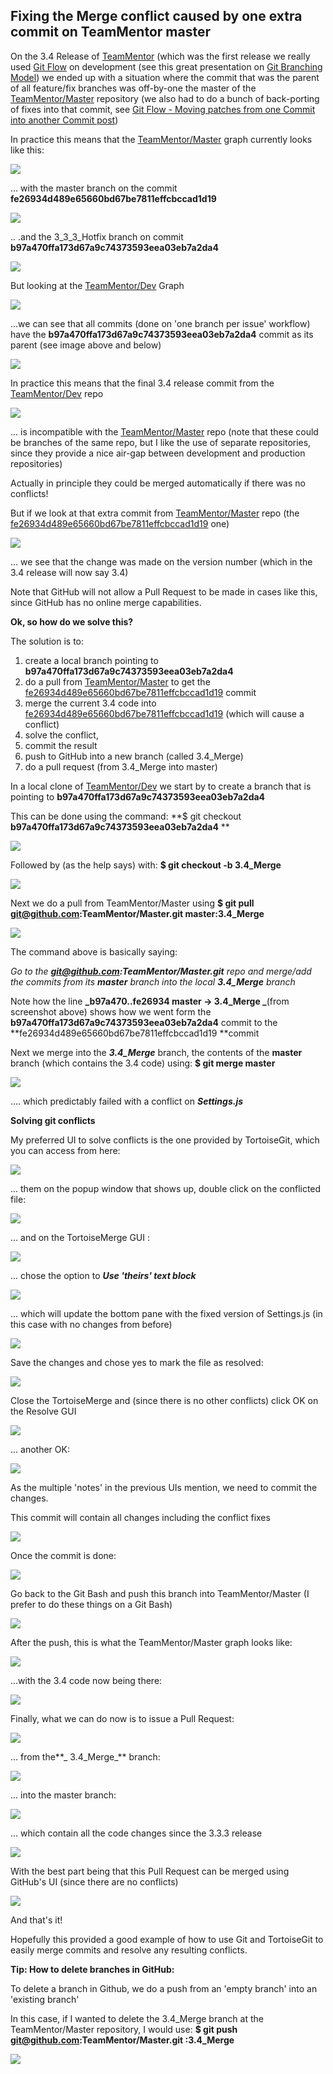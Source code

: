 ## Fixing the Merge conflict caused by one extra commit on TeamMentor master

On the 3.4 Release of [TeamMentor](https://teammentor.net/) (which was the first release we really used [Git Flow](http://nvie.com/posts/a-successful-git-branching-model/) on development (see this great presentation on [Git Branching Model](http://blog.diniscruz.com/2013/05/great-presentation-on-git-branching.html)) we ended up with a situation where the commit that was the parent of all feature/fix branches was off-by-one the master of the [TeamMentor/Master](https://github.com/TeamMentor/Master) repository (we also had to do a bunch of back-porting of fixes into that commit, see [Git Flow - Moving patches from one Commit into another Commit post](http://blog.diniscruz.com/2013/09/git-flow-moving-patches-from-one-commit.html))

In practice this means that the [TeamMentor/Master](https://github.com/TeamMentor/Master) graph currently looks like this:  

![](images/fix-merge-conflict-1.png)

... with the master branch on the commit **fe26934d489e65660bd67be7811effcbccad1d19**  

![](images/fix-merge-conflict-2.png)

.. .and the 3_3_3_Hotfix branch on commit **b97a470ffa173d67a9c74373593eea03eb7a2da4**  

![](images/fix-merge-conflict-3.png)

But looking at the [TeamMentor/Dev](https://github.com/TeamMentor/Dev/) Graph

![](images/fix-merge-conflict-4.png)

...we can see that all commits (done on 'one branch per issue' workflow) have the **b97a470ffa173d67a9c74373593eea03eb7a2da4** commit as its parent (see image above and below)

![](images/fix-merge-conflict-5.png)

In practice this means that the final 3.4 release commit from the [TeamMentor/Dev](https://github.com/TeamMentor/Dev/) repo

![](images/fix-merge-conflict-6.png)

... is incompatible with the [TeamMentor/Master](https://github.com/TeamMentor/Master) repo (note that these could be branches of the same repo, but I like the use of separate repositories, since they provide a nice air-gap between development and production repositories)

Actually in principle they could be merged automatically if there was no conflicts!

But if we look at that extra commit from [TeamMentor/Master](https://github.com/TeamMentor/Master) repo (the [fe26934d489e65660bd67be7811effcbccad1d19](https://github.com/TeamMentor/Master/commit/fe26934d489e65660bd67be7811effcbccad1d19) one)

![](images/fix-merge-conflict-7.png)

... we see that the change was made on the version number (which in the 3.4 release will now say 3.4)

Note that GitHub will not allow a Pull Request to be made in cases like this, since GitHub has no online merge capabilities.

**Ok, so how do we solve this?**  

The solution is to:  


1. create a local branch pointing to **b97a470ffa173d67a9c74373593eea03eb7a2da4**
2. do a pull from [TeamMentor/Master](https://github.com/TeamMentor/Master) to get the [fe26934d489e65660bd67be7811effcbccad1d19](https://github.com/TeamMentor/Master/commit/fe26934d489e65660bd67be7811effcbccad1d19) commit
3. merge the current 3.4 code into [fe26934d489e65660bd67be7811effcbccad1d19](https://github.com/TeamMentor/Master/commit/fe26934d489e65660bd67be7811effcbccad1d19) (which will cause a conflict)
4. solve the conflict,
5. commit the result
6. push to GitHub into a new branch (called 3.4_Merge)
7. do a pull request (from 3.4_Merge into master)


In a local clone of [TeamMentor/Dev](https://github.com/TeamMentor/Dev/)   we start by to create a branch that is pointing to **b97a470ffa173d67a9c74373593eea03eb7a2da4**   

This can be done using the command: **$ git checkout **b97a470ffa173d67a9c74373593eea03eb7a2da4** **  

![](images/image_thumb_25255B12_25255D1.png)

Followed by (as the help says) with: **$ git checkout -b 3.4_Merge**  

![](images/fix-merge-conflict-8.png)

Next we do a pull from TeamMentor/Master using **$ git pull git@github.com:TeamMentor/Master.git master:3.4_Merge**  

![](images/fix-merge-conflict-9.png)

The command above is basically saying:

_Go to the **git@github.com:TeamMentor/Master.git** repo and merge/add the commits from its **master** branch into the local **3.4_Merge** branch_

Note how the line **_b97a470..fe26934  master     -> 3.4_Merge _**(from screenshot above) shows how we went form the **b97a470ffa173d67a9c74373593eea03eb7a2da4** commit to the **fe26934d489e65660bd67be7811effcbccad1d19 **commit

Next we merge into the **_3.4_Merge_** branch, the contents of the **master** branch (which contains the 3.4 code) using: **$ git merge master**  

![](images/fix-merge-conflict-10.png)

.... which predictably failed with a conflict on **_Settings.js_**  

**Solving git conflicts**  

My preferred UI to solve conflicts is the one provided by TortoiseGit, which you can access from here:

![](images/fix-merge-conflict-11.png)

... them on the popup window that shows up, double click on the conflicted file:

![](images/fix-merge-conflict-12.png)

... and on the TortoiseMerge GUI :

![](images/fix-merge-conflict-13.png)

... chose the option to **_Use 'theirs' text block_**  

![](images/fix-merge-conflict-14.png)

... which will update the bottom pane with the fixed version of Settings.js (in this case with no changes from before)

![](images/fix-merge-conflict-15.png)

Save the changes and chose yes to mark the file as resolved:

![](images/fix-merge-conflict-16.png)

Close the TortoiseMerge and (since there is no other conflicts) click OK on the Resolve GUI

![](images/fix-merge-conflict-17.png)

... another OK:

![](images/fix-merge-conflict-18.png)

As the multiple 'notes' in the previous UIs mention, we need to commit the changes.

This commit will contain all changes including the conflict fixes

![](images/fix-merge-conflict-19.png)

Once the commit is done:

![](images/fix-merge-conflict-20.png)

Go back to the Git Bash and push this branch into TeamMentor/Master (I prefer to do these things on a Git Bash)

![](images/fix-merge-conflict-21.png)

After the push, this is what the TeamMentor/Master graph looks like:

![](images/fix-merge-conflict-22.png)

...with the 3.4 code now being there:

![](images/fix-merge-conflict-23.png)

Finally, what we can do now is to issue a Pull Request:

![](images/fix-merge-conflict-24.png)

... from the**_ 3.4_Merge_** branch:

![](images/fix-merge-conflict-25.png)

... into the master branch:

![](images/fix-merge-conflict-26.png)

... which contain all the code changes since the 3.3.3 release

![](images/fix-merge-conflict-27.png)

With the best part being that this Pull Request can be merged using GitHub's UI (since there are no conflicts)

![](images/fix-merge-conflict-28.png)

And that's it!

Hopefully this provided a good example of how to use Git and TortoiseGit to easily merge commits and resolve any resulting conflicts.


**Tip: How to delete branches in GitHub:**  

To delete a branch in Github, we do a push from an 'empty branch' into an 'existing branch'

In this case, if I wanted to delete the 3.4_Merge branch at the TeamMentor/Master repository, I would use: **$ git push git@github.com:TeamMentor/Master.git :3.4_Merge**

![](images/fix-merge-conflict-29.png)
